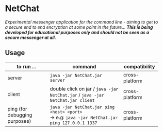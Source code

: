 # NetChat
*Experimental messenger application for the command line - aiming to get to a secure end to end encryption at some point in the future...*
***This is being developed for educational purposes only and should not be seen as a secure messenger at all.***

## Usage

| to run ...                    | command                                                      | compatibility  |
| ----------------------------- | ------------------------------------------------------------ | -------------- |
| server                        | `java -jar NetChat.jar server`                               | cross-platform |
| client                        | double click on jar / `java -jar NetChat.jar` / `java -jar NetChat.jar client` | cross-platform |
| ping (for debugging purposes) | `java -jar NetChat.jar ping <host> <port>` <br> -> e.g: `java -jar NetChat.jar ping 127.0.0.1 1337` | cross-platform |

